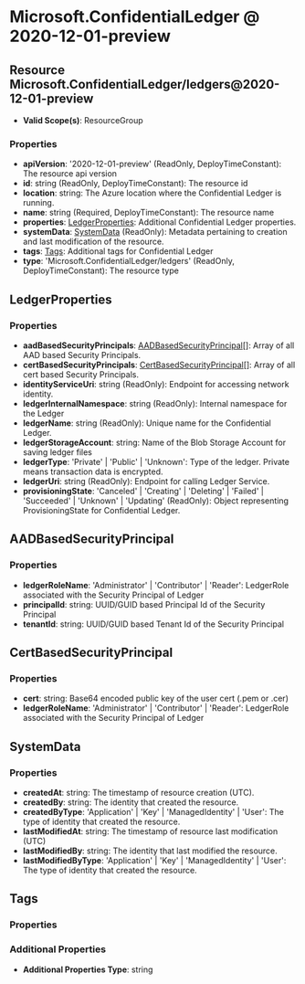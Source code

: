 # Microsoft.ConfidentialLedger @ 2020-12-01-preview

## Resource Microsoft.ConfidentialLedger/ledgers@2020-12-01-preview
* **Valid Scope(s)**: ResourceGroup
### Properties
* **apiVersion**: '2020-12-01-preview' (ReadOnly, DeployTimeConstant): The resource api version
* **id**: string (ReadOnly, DeployTimeConstant): The resource id
* **location**: string: The Azure location where the Confidential Ledger is running.
* **name**: string (Required, DeployTimeConstant): The resource name
* **properties**: [LedgerProperties](#ledgerproperties): Additional Confidential Ledger properties.
* **systemData**: [SystemData](#systemdata) (ReadOnly): Metadata pertaining to creation and last modification of the resource.
* **tags**: [Tags](#tags): Additional tags for Confidential Ledger
* **type**: 'Microsoft.ConfidentialLedger/ledgers' (ReadOnly, DeployTimeConstant): The resource type

## LedgerProperties
### Properties
* **aadBasedSecurityPrincipals**: [AADBasedSecurityPrincipal](#aadbasedsecurityprincipal)[]: Array of all AAD based Security Principals.
* **certBasedSecurityPrincipals**: [CertBasedSecurityPrincipal](#certbasedsecurityprincipal)[]: Array of all cert based Security Principals.
* **identityServiceUri**: string (ReadOnly): Endpoint for accessing network identity.
* **ledgerInternalNamespace**: string (ReadOnly): Internal namespace for the Ledger
* **ledgerName**: string (ReadOnly): Unique name for the Confidential Ledger.
* **ledgerStorageAccount**: string: Name of the Blob Storage Account for saving ledger files
* **ledgerType**: 'Private' | 'Public' | 'Unknown': Type of the ledger. Private means transaction data is encrypted.
* **ledgerUri**: string (ReadOnly): Endpoint for calling Ledger Service.
* **provisioningState**: 'Canceled' | 'Creating' | 'Deleting' | 'Failed' | 'Succeeded' | 'Unknown' | 'Updating' (ReadOnly): Object representing ProvisioningState for Confidential Ledger.

## AADBasedSecurityPrincipal
### Properties
* **ledgerRoleName**: 'Administrator' | 'Contributor' | 'Reader': LedgerRole associated with the Security Principal of Ledger
* **principalId**: string: UUID/GUID based Principal Id of the Security Principal
* **tenantId**: string: UUID/GUID based Tenant Id of the Security Principal

## CertBasedSecurityPrincipal
### Properties
* **cert**: string: Base64 encoded public key of the user cert (.pem or .cer)
* **ledgerRoleName**: 'Administrator' | 'Contributor' | 'Reader': LedgerRole associated with the Security Principal of Ledger

## SystemData
### Properties
* **createdAt**: string: The timestamp of resource creation (UTC).
* **createdBy**: string: The identity that created the resource.
* **createdByType**: 'Application' | 'Key' | 'ManagedIdentity' | 'User': The type of identity that created the resource.
* **lastModifiedAt**: string: The timestamp of resource last modification (UTC)
* **lastModifiedBy**: string: The identity that last modified the resource.
* **lastModifiedByType**: 'Application' | 'Key' | 'ManagedIdentity' | 'User': The type of identity that created the resource.

## Tags
### Properties
### Additional Properties
* **Additional Properties Type**: string

